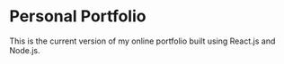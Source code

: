 # Personal Portfolio

This is the current version of my online portfolio built using React.js and Node.js.
